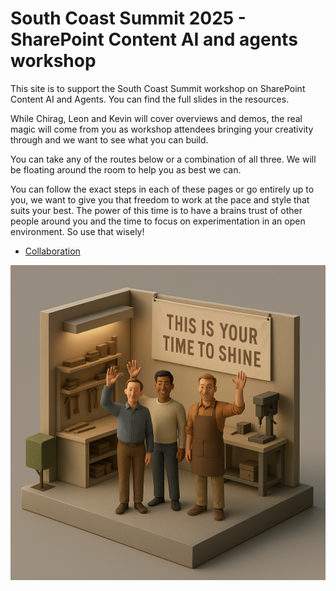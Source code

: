 # South Coast Summit 2025 - SharePoint Content AI and agents workshop

This site is to support the South Coast Summit workshop on SharePoint Content AI and Agents. You can find the full slides in the resources.

While Chirag, Leon and Kevin will cover overviews and demos, the real magic will come from you as workshop attendees bringing your creativity through and we want to see what you can build.

You can take any of the routes below or a combination of all three. We will be floating around the room to help you as best we can.

You can follow the exact steps in each of these pages or go entirely up to you, we want to give you that freedom to work at the pace and style that suits your best. The power of this time is to have a brains trust of other people around you and the time to focus on experimentation in an open environment. So use that wisely!


- [Collaboration](collaboration.md)



![Welcome](assets/Welcome.png)